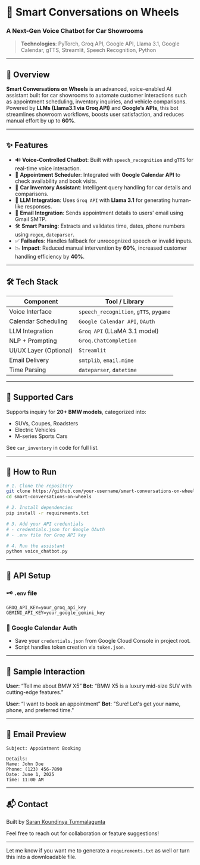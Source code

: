 
# 🚗 Smart Conversations on Wheels

### A Next-Gen Voice Chatbot for Car Showrooms

> **Technologies**: PyTorch, Groq API, Google API, Llama 3.1, Google Calendar, gTTS, Streamlit, Speech Recognition, Python

---

## 📌 Overview

**Smart Conversations on Wheels** is an advanced, voice-enabled AI assistant built for car showrooms to automate customer interactions such as appointment scheduling, inventory inquiries, and vehicle comparisons. Powered by **LLMs (Llama3.1 via Groq API)** and **Google’s APIs**, this bot streamlines showroom workflows, boosts user satisfaction, and reduces manual effort by up to **60%**.

---

## ✨ Features

* 🔊 **Voice-Controlled Chatbot**: Built with `speech_recognition` and `gTTS` for real-time voice interaction.
* 📆 **Appointment Scheduler**: Integrated with **Google Calendar API** to check availability and book visits.
* 🚗 **Car Inventory Assistant**: Intelligent query handling for car details and comparisons.
* 🧠 **LLM Integration**: Uses `Groq API` with **Llama 3.1** for generating human-like responses.
* 📧 **Email Integration**: Sends appointment details to users' email using Gmail SMTP.
* 🛠️ **Smart Parsing**: Extracts and validates time, dates, phone numbers using `regex`, `dateparser`.
* ✅ **Failsafes**: Handles fallback for unrecognized speech or invalid inputs.
* 📉 **Impact**: Reduced manual intervention by **60%**, increased customer handling efficiency by **40%**.

---

## 🛠️ Tech Stack

| Component              | Tool / Library                         |
| ---------------------- | -------------------------------------- |
| Voice Interface        | `speech_recognition`, `gTTS`, `pygame` |
| Calendar Scheduling    | `Google Calendar API`, `OAuth`         |
| LLM Integration        | `Groq API` (LLaMA 3.1 model)           |
| NLP + Prompting        | `Groq.ChatCompletion`                  |
| UI/UX Layer (Optional) | `Streamlit`                            |
| Email Delivery         | `smtplib`, `email.mime`                |
| Time Parsing           | `dateparser`, `datetime`               |

---

## 🚗 Supported Cars

Supports inquiry for **20+ BMW models**, categorized into:

* SUVs, Coupes, Roadsters
* Electric Vehicles
* M-series Sports Cars

See `car_inventory` in code for full list.

---

## 🚀 How to Run

```bash
# 1. Clone the repository
git clone https://github.com/your-username/smart-conversations-on-wheels.git
cd smart-conversations-on-wheels

# 2. Install dependencies
pip install -r requirements.txt

# 3. Add your API credentials
# - credentials.json for Google OAuth
# - .env file for Groq API key

# 4. Run the assistant
python voice_chatbot.py
```

---

## 🔐 API Setup

### 🗝️ `.env` file

```
GROQ_API_KEY=your_groq_api_key
GEMINI_API_KEY=your_google_gemini_key
```

### 🔑 Google Calendar Auth

* Save your `credentials.json` from Google Cloud Console in project root.
* Script handles token creation via `token.json`.

---

## 🧠 Sample Interaction

**User**: “Tell me about BMW X5”
**Bot**: “BMW X5 is a luxury mid-size SUV with cutting-edge features.”

**User**: “I want to book an appointment”
**Bot**: "Sure! Let's get your name, phone, and preferred time."

---

## 📨 Email Preview

```
Subject: Appointment Booking

Details:
Name: John Doe
Phone: (123) 456-7890
Date: June 1, 2025
Time: 11:00 AM
```

---

## 📬 Contact

Built by [Saran Koundinya Tummalagunta](https://www.linkedin.com/in/sarankoundinya/)

Feel free to reach out for collaboration or feature suggestions!

---

Let me know if you want me to generate a `requirements.txt` as well or turn this into a downloadable file.
